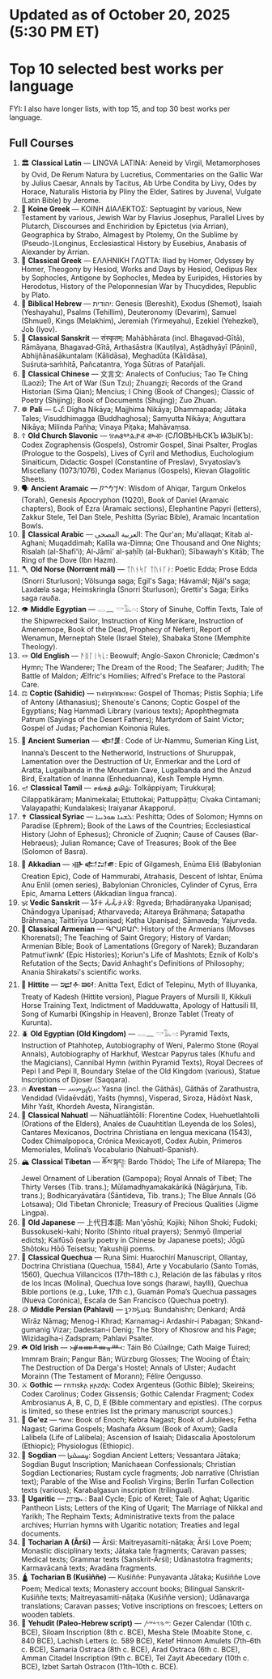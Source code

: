 # Updated as of October 20, 2025 (5:30 PM ET)

# Top 10 selected best works per language
FYI: I also have longer lists, with top 15, and top 30 best works per language.

## Full Courses

1) 🏛️ **Classical Latin** — LINGVA LATINA: Aeneid by Virgil, Metamorphoses by Ovid, De Rerum Natura by Lucretius, Commentaries on the Gallic War by Julius Caesar, Annals by Tacitus, Ab Urbe Condita by Livy, Odes by Horace, Naturalis Historia by Pliny the Elder, Satires by Juvenal, Vulgate (Latin Bible) by Jerome.
2) 📖 **Koine Greek** — ΚΟΙΝΗ ΔΙΑΛΕΚΤΟΣ: Septuagint by various, New Testament by various, Jewish War by Flavius Josephus, Parallel Lives by Plutarch, Discourses and Enchiridion by Epictetus (via Arrian), Geographica by Strabo, Almagest by Ptolemy, On the Sublime by (Pseudo-)Longinus, Ecclesiastical History by Eusebius, Anabasis of Alexander by Arrian.
3) 🏺 **Classical Greek** — ΕΛΛΗΝΙΚΗ ΓΛΩΤΤΑ: Iliad by Homer, Odyssey by Homer, Theogony by Hesiod, Works and Days by Hesiod, Oedipus Rex by Sophocles, Antigone by Sophocles, Medea by Euripides, Histories by Herodotus, History of the Peloponnesian War by Thucydides, Republic by Plato.
4) 🕎 **Biblical Hebrew** — יהודית: Genesis (Bereshit), Exodus (Shemot), Isaiah (Yeshayahu), Psalms (Tehillim), Deuteronomy (Devarim), Samuel (Shmuel), Kings (Melakhim), Jeremiah (Yirmeyahu), Ezekiel (Yehezkel), Job (Iyov).
5) 🪷 **Classical Sanskrit** — संस्कृतम्: Mahābhārata (incl. Bhagavad‑Gītā), Rāmāyaṇa, Bhagavad‑Gītā, Arthaśāstra (Kauṭilya), Aṣṭādhyāyī (Pāṇini), Abhijñānaśākuntalam (Kālidāsa), Meghadūta (Kālidāsa), Suśruta‑saṁhitā, Pañcatantra, Yoga Sūtras of Patañjali.
6) 🐉 **Classical Chinese** — 文言文: Analects of Confucius; Tao Te Ching (Laozi); The Art of War (Sun Tzu); Zhuangzi; Records of the Grand Historian (Sima Qian); Mencius; I Ching (Book of Changes); Classic of Poetry (Shijing); Book of Documents (Shujing); Zuo Zhuan.
7) ☸️ **Pali** — 𑀧𑀸𑀮𑀺: Dīgha Nikāya; Majjhima Nikāya; Dhammapada; Jātaka Tales; Visuddhimagga (Buddhaghosa); Saṃyutta Nikāya; Aṅguttara Nikāya; Milinda Pañha; Vinaya Piṭaka; Mahāvaṃsa.
8) ☦️ **Old Church Slavonic** — ⰔⰎⰑⰂⰡⰐⰟ ⰟⰸⰟⰽ (СЛОВѢНЬСКЪ ѨЗЫКЪ): Codex Zographensis (Gospels), Ostromir Gospel, Sinai Psalter, Proglas (Prologue to the Gospels), Lives of Cyril and Methodius, Euchologium Sinaiticum, Didactic Gospel (Constantine of Preslav), Svyatoslav’s Miscellany (1073/1076), Codex Marianus (Gospels), Kievan Glagolitic Sheets.
9) 🗣️ **Ancient Aramaic** — 𐡀𐡓𐡌𐡉𐡕: Wisdom of Ahiqar, Targum Onkelos (Torah), Genesis Apocryphon (1Q20), Book of Daniel (Aramaic chapters), Book of Ezra (Aramaic sections), Elephantine Papyri (letters), Zakkur Stele, Tel Dan Stele, Peshitta (Syriac Bible), Aramaic Incantation Bowls.
10) 🌙 **Classical Arabic** — العربية الفصحى: The Qur'an; Mu'allaqat; Kitab al-Aghani; Muqaddimah; Kalīla wa-Dimna; One Thousand and One Nights; Risalah (al-Shafi'i); Al-Jāmi' al-ṣaḥīḥ (al-Bukhari); Sībawayh's Kitāb; The Ring of the Dove (Ibn Hazm).
11) 🪓 **Old Norse (Norrœnt mál)** — ᛏᚢᚾᛋᚴ ᛏᚢᚾᚴᛅ: Poetic Edda; Prose Edda (Snorri Sturluson); Völsunga saga; Egil's Saga; Hávamál; Njál's saga; Laxdæla saga; Heimskringla (Snorri Sturluson); Grettir's Saga; Eiríks saga rauða.
12) 👁️ **Middle Egyptian** — 𓂋𓈖 𓎡𓅓𓏏: Story of Sinuhe, Coffin Texts, Tale of the Shipwrecked Sailor, Instruction of King Merikare, Instruction of Amenemope, Book of the Dead, Prophecy of Neferti, Report of Wenamun, Merneptah Stele (Israel Stele), Shabaka Stone (Memphite Theology).
13) 🪢 **Old English** — ᚫᛝᛚᛁᛋᚳ: Beowulf; Anglo-Saxon Chronicle; Cædmon's Hymn; The Wanderer; The Dream of the Rood; The Seafarer; Judith; The Battle of Maldon; Ælfric's Homilies; Alfred's Preface to the Pastoral Care.
14) ⚖️ **Coptic (Sahidic)** — ⲧⲙⲛ̄ⲧⲣⲙ̄ⲛ̄ⲕⲏⲙⲉ: Gospel of Thomas; Pistis Sophia; Life of Antony (Athanasius); Shenoute's Canons; Coptic Gospel of the Egyptians; Nag Hammadi Library (various texts); Apophthegmata Patrum (Sayings of the Desert Fathers); Martyrdom of Saint Victor; Gospel of Judas; Pachomian Koinonia Rules.
15) 🔆 **Ancient Sumerian** — 𒅴𒂠: Code of Ur‑Nammu, Sumerian King List, Inanna’s Descent to the Netherworld, Instructions of Shuruppak, Lamentation over the Destruction of Ur, Enmerkar and the Lord of Aratta, Lugalbanda in the Mountain Cave, Lugalbanda and the Anzud Bird, Exaltation of Inanna (Enheduanna), Kesh Temple Hymn.
16) 🪔 **Classical Tamil** — சங்கத் தமிழ்: Tolkāppiyam; Tirukkuṟaḷ; Cilappatikāram; Manimekalai; Ettuttokai; Pattuppāṭṭu; Civaka Cintamani; Valayapathi; Kundalakesi; Iraiyanar Akapporul.
17) ✝️ **Classical Syriac** — ܠܫܢܐ ܣܘܪܝܝܐ: Peshitta; Odes of Solomon; Hymns on Paradise (Ephrem); Book of the Laws of the Countries; Ecclesiastical History (John of Ephesus); Chronicle of Zuqnin; Cause of Causes (Bar-Hebraeus); Julian Romance; Cave of Treasures; Book of the Bee (Solomon of Basra).
18) 🏹 **Akkadian** — 𒀝𒅗𒁺𒌑: Epic of Gilgamesh, Enūma Eliš (Babylonian Creation Epic), Code of Hammurabi, Atrahasis, Descent of Ishtar, Enūma Anu Enlil (omen series), Babylonian Chronicles, Cylinder of Cyrus, Erra Epic, Amarna Letters (Akkadian lingua franca).
19) 🕉️ **Vedic Sanskrit** — 𑀯𑁃𑀤𑀺𑀓 𑀲𑀁𑀲𑁆𑀓𑀾𑀢𑀫𑁆: Ṛgveda; Bṛhadāraṇyaka Upaniṣad; Chāndogya Upaniṣad; Atharvaveda; Aitareya Brāhmaṇa; Śatapatha Brāhmaṇa; Taittirīya Upaniṣad; Kaṭha Upaniṣad; Sāmaveda; Yajurveda.
20) 🦅 **Classical Armenian** — ԳՐԱԲԱՐ: History of the Armenians (Movses Khorenatsi); The Teaching of Saint Gregory; History of Vardan; Armenian Bible; Book of Lamentations (Gregory of Narek); Buzandaran Patmutʻiwnkʻ (Epic Histories); Koriun's Life of Mashtots; Eznik of Kolb's Refutation of the Sects; David Anhaght's Definitions of Philosophy; Anania Shirakatsi's scientific works.
21) 🐂️ **Hittite** — 𒉈𒅆𒇷: Anitta Text, Edict of Telepinu, Myth of Illuyanka, Treaty of Kadesh (Hittite version), Plague Prayers of Mursili II, Kikkuli Horse Training Text, Indictment of Madduwatta, Apology of Hattusili III, Song of Kumarbi (Kingship in Heaven), Bronze Tablet (Treaty of Kurunta).
22) 🪲 **Old Egyptian (Old Kingdom)** — 𓂋𓈖 𓎡𓅓𓏏: Pyramid Texts, Instruction of Ptahhotep, Autobiography of Weni, Palermo Stone (Royal Annals), Autobiography of Harkhuf, Westcar Papyrus tales (Khufu and the Magicians), Cannibal Hymn (within Pyramid Texts), Royal Decrees of Pepi I and Pepi II, Boundary Stelae of the Old Kingdom (various), Statue Inscriptions of Djoser (Saqqara).
23) 🔥 **Avestan** — 𐬀𐬬𐬆𐬯𐬙𐬁: Yasna (incl. the Gāthās), Gāthās of Zarathustra, Vendidad (Vidaēvdāt), Yašts (hymns), Visperad, Siroza, Hādōxt Nask, Mihr Yašt, Khordeh Avesta, Nīrangistān.
24) 🐆 **Classical Nahuatl** — Nāhuatlāhtōlli: Florentine Codex, Huehuetlahtolli (Orations of the Elders), Anales de Cuauhtitlan (Leyenda de los Soles), Cantares Mexicanos, Doctrina Christiana en lengua mexicana (1543), Codex Chimalpopoca, Crónica Mexicayotl, Codex Aubin, Primeros Memoriales, Molina’s Vocabulario (Nahuatl–Spanish).
25) 🏔️ **Classical Tibetan** — ཆོས་སྐད།: Bardo Thödol; The Life of Milarepa; The Jewel Ornament of Liberation (Gampopa); Royal Annals of Tibet; The Thirty Verses (Tib. trans.); Mūlamadhyamakakārikā (Nāgārjuna, Tib. trans.); Bodhicaryāvatāra (Śāntideva, Tib. trans.); The Blue Annals (Gö Lotsawa); Old Tibetan Chronicle; Treasury of Precious Qualities (Jigme Lingpa).
26) 🗻 **Old Japanese** — 上代日本語: Man'yōshū; Kojiki; Nihon Shoki; Fudoki; Bussokuseki-kahi; Norito (Shinto ritual prayers); Senmyō (Imperial edicts); Kaifūsō (early poetry in Chinese by Japanese poets); Jōgū Shōtoku Hōō Teisetsu; Yakushiji poems.
27) 🦙 **Classical Quechua** — Runa Simi: Huarochirí Manuscript, Ollantay, Doctrina Christiana (Quechua, 1584), Arte y Vocabulario (Santo Tomás, 1560), Quechua Villancicos (17th–18th c.), Relación de las fábulas y ritos de los Incas (Molina), Quechua love songs (harawi, haylli), Quechua Bible portions (e.g., Luke, 17th c.), Guamán Poma’s Quechua passages (Nueva Corónica), Escala de San Francisco (Quechua poetry).
28) 🪙 **Middle Persian (Pahlavi)** — 𐭯𐭠𐭫𐭮𐭩𐭪: Bundahishn; Denkard; Ardā Wīrāz Nāmag; Menog-i Khrad; Karnamag-i Ardashir-i Pabagan; Shkand-gumanig Vizar; Dadestan-i Denig; The Story of Khosrow and his Page; Wizidagiha-i Zadspram; Pahlavi Psalter.
29) ☘️ **Old Irish** — ᚛ᚌᚑᚔᚇᚓᚂᚉ᚜: Táin Bó Cúailnge; Cath Maige Tuired; Immram Brain; Pangur Bán; Würzburg Glosses; The Wooing of Étaín; The Destruction of Da Derga's Hostel; Annals of Ulster; Audacht Morainn (The Testament of Morann); Félire Óengusso.
30) ⚔️ **Gothic** — 𐌲𐌿𐍄𐌹𐍃𐌺𐌰 𐍂𐌰𐌶𐌳𐌰: Codex Argenteus (Gothic Bible); Skeireins; Codex Carolinus; Codex Gissensis; Gothic Calendar Fragment; Codex Ambrosianus A, B, C, D, E (Bible commentary and epistles). (The corpus is limited, so these entries list the primary manuscript sources.)
31) 🦁 **Geʽez** — ግዕዝ: Book of Enoch; Kebra Nagast; Book of Jubilees; Fetha Nagast; Garima Gospels; Mashafa Aksum (Book of Axum); Gadla Lalibela (Life of Lalibela); Ascension of Isaiah; Didascalia Apostolorum (Ethiopic); Physiologus (Ethiopic).
32) 🌌 **Sogdian** — 𐼼𐼴𐼶𐼹𐼷𐼸: Sogdian Ancient Letters; Vessantara Jātaka; Sogdian Bugut Inscription; Manichaean Confessionals; Christian Sogdian Lectionaries; Rustam cycle fragments; Job narrative (Christian text); Parable of the Wise and Foolish Virgins; Berlin Turfan Collection texts (various); Karabalgasun inscription (trilingual).
33) 🌄 **Ugaritic** — 𐎜𐎂𐎗𐎚: Baal Cycle; Epic of Keret; Tale of Aqhat; Ugaritic Pantheon Lists; Letters of the King of Ugarit; The Marriage of Nikkal and Yarikh; The Rephaim Texts; Administrative texts from the palace archives; Hurrian hymns with Ugaritic notation; Treaties and legal documents.
34) 🐫 **Tocharian A (Ārśi)** — Ārśi: Maitreyasamiti-nāṭaka; Ārśi Love Poem; Monastic disciplinary texts; Jātaka tale fragments; Caravan passes; Medical texts; Grammar texts (Sanskrit-Ārśi); Udānastotra fragments; Karmavācanā texts; Avadāna fragments.
35) 🛕 **Tocharian B (Kuśiññe)** — Kuśiññe: Punyavanta Jātaka; Kuśiññe Love Poem; Medical texts; Monastery account books; Bilingual Sanskrit-Kuśiññe texts; Maitreyasamiti-nāṭaka (Kuśiññe version); Udānavarga translations; Caravan passes; Votive inscriptions on frescoes; Letters on wooden tablets.
36) 🍎 **Yehudit (Paleo-Hebrew script)** — 𐤉𐤄𐤅𐤃𐤉𐤕: Gezer Calendar (10th c. BCE), Siloam Inscription (8th c. BCE), Mesha Stele (Moabite Stone, c. 840 BCE), Lachish Letters (c. 589 BCE), Ketef Hinnom Amulets (7th–6th c. BCE), Samaria Ostraca (8th c. BCE), Arad Ostraca (6th c. BCE), Amman Citadel Inscription (9th c. BCE), Tel Zayit Abecedary (10th c. BCE), Izbet Sartah Ostracon (11th–10th c. BCE).
